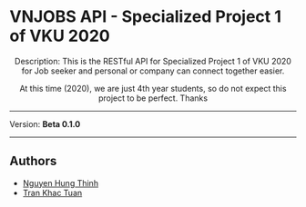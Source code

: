 # VNJOBS API - Specialized Project 1 of VKU 2020

<p align="center">
Description: This is the RESTful API for Specialized Project 1 of VKU 2020 for Job seeker and personal or company can connect together easier.
</p>
<p align="center">
At this time (2020), we are just 4th year students, so do not expect this project to be perfect. Thanks
</p>

------------
Version: **Beta 0.1.0**

------------

## Authors

- [Nguyen Hung Thinh](https://github.com/HungThinh0710)
- [Tran Khac Tuan](SinJunior)
